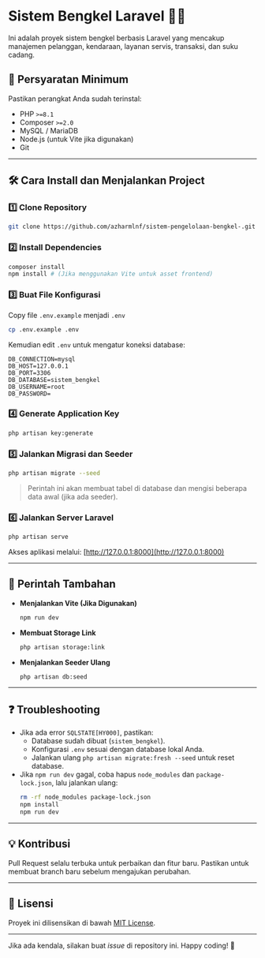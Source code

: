 

# **Sistem Bengkel Laravel** 🚗🔧

Ini adalah proyek sistem bengkel berbasis Laravel yang mencakup manajemen pelanggan, kendaraan, layanan servis, transaksi, dan suku cadang.

## **📌 Persyaratan Minimum**
Pastikan perangkat Anda sudah terinstal:  
- PHP `>=8.1`  
- Composer `>=2.0`  
- MySQL / MariaDB  
- Node.js (untuk Vite jika digunakan)  
- Git  

---

## **🛠️ Cara Install dan Menjalankan Project**
### **1️⃣ Clone Repository**
```sh
git clone https://github.com/azharmlnf/sistem-pengelolaan-bengkel-.git
```

### **2️⃣ Install Dependencies**
```sh
composer install
npm install # (Jika menggunakan Vite untuk asset frontend)
```

### **3️⃣ Buat File Konfigurasi**
Copy file `.env.example` menjadi `.env`
```sh
cp .env.example .env
```
Kemudian edit `.env` untuk mengatur koneksi database:
```
DB_CONNECTION=mysql
DB_HOST=127.0.0.1
DB_PORT=3306
DB_DATABASE=sistem_bengkel
DB_USERNAME=root
DB_PASSWORD=
```

### **4️⃣ Generate Application Key**
```sh
php artisan key:generate
```

### **5️⃣ Jalankan Migrasi dan Seeder**
```sh
php artisan migrate --seed
```
> Perintah ini akan membuat tabel di database dan mengisi beberapa data awal (jika ada seeder).

### **6️⃣ Jalankan Server Laravel**
```sh
php artisan serve
```
Akses aplikasi melalui: [http://127.0.0.1:8000](http://127.0.0.1:8000)

---

## **🚀 Perintah Tambahan**
- **Menjalankan Vite (Jika Digunakan)**
  ```sh
  npm run dev
  ```
- **Membuat Storage Link**
  ```sh
  php artisan storage:link
  ```
- **Menjalankan Seeder Ulang**
  ```sh
  php artisan db:seed
  ```

---

## **❓ Troubleshooting**
- Jika ada error `SQLSTATE[HY000]`, pastikan:
  - Database sudah dibuat (`sistem_bengkel`).
  - Konfigurasi `.env` sesuai dengan database lokal Anda.
  - Jalankan ulang `php artisan migrate:fresh --seed` untuk reset database.
- Jika `npm run dev` gagal, coba hapus `node_modules` dan `package-lock.json`, lalu jalankan ulang:
  ```sh
  rm -rf node_modules package-lock.json
  npm install
  npm run dev
  ```

---

## **💡 Kontribusi**
Pull Request selalu terbuka untuk perbaikan dan fitur baru. Pastikan untuk membuat branch baru sebelum mengajukan perubahan.

---

## **📜 Lisensi**
Proyek ini dilisensikan di bawah [MIT License](LICENSE).

---

Jika ada kendala, silakan buat *issue* di repository ini. Happy coding! 🚀
